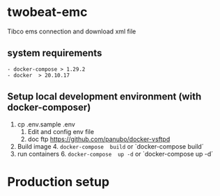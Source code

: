 # twobeat-emc
Tibco ems connection and download xml file
## system requirements
    - docker-compose > 1.29.2
    - docker  > 20.10.17
## Setup local development environment (with docker-composer)

1. cp .env.sample .env
   1. Edit and config env file
   2. doc ftp https://github.com/panubo/docker-vsftpd
3. Build image
   4. `docker-compose  build` or `docker-compose  build´
5. run containers
   6. `docker-compose  up -d` or `docker-compose  up -d´

# Production setup
